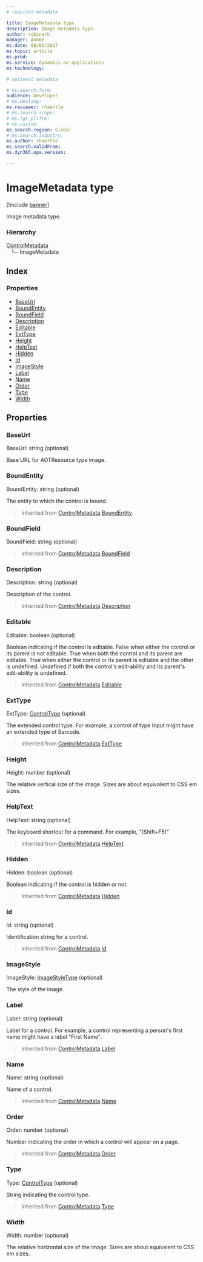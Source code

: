 ```yaml
---
# required metadata

title: ImageMetadata type
description: Image metadata type.
author: robinarh
manager: AnnBe
ms.date: 08/01/2017
ms.topic: article
ms.prod: 
ms.service: dynamics-ax-applications
ms.technology: 

# optional metadata

# ms.search.form:
audience: Developer
# ms.devlang: 
ms.reviewer: rhaertle
# ms.search.scope: 
# ms.tgt_pltfrm: 
# ms.custom:
ms.search.region: Global
# ms.search.industry: 
ms.author: rhaertle
ms.search.validFrom:
ms.dyn365.ops.version:

---
```


# ImageMetadata type

[!include [banner](../../../../includes/banner.md)]

Image metadata type.

### Hierarchy

[ControlMetadata](view-model-control-basecontrol-icontrol-icontrolmetadata.md) <br>&nbsp;&nbsp;&nbsp;└─ ImageMetadata <br>

## Index

### Properties

* [BaseUrl](view-model-control-image-iimage-iimagemetadata.md#baseurl)
* [BoundEntity](view-model-control-image-iimage-iimagemetadata.md#boundentity)
* [BoundField](view-model-control-image-iimage-iimagemetadata.md#boundfield)
* [Description](view-model-control-image-iimage-iimagemetadata.md#description)
* [Editable](view-model-control-image-iimage-iimagemetadata.md#editable)
* [ExtType](view-model-control-image-iimage-iimagemetadata.md#exttype)
* [Height](view-model-control-image-iimage-iimagemetadata.md#height)
* [HelpText](view-model-control-image-iimage-iimagemetadata.md#helptext)
* [Hidden](view-model-control-image-iimage-iimagemetadata.md#hidden)
* [Id](view-model-control-image-iimage-iimagemetadata.md#id)
* [ImageStyle](view-model-control-image-iimage-iimagemetadata.md#imagestyle)
* [Label](view-model-control-image-iimage-iimagemetadata.md#label)
* [Name](view-model-control-image-iimage-iimagemetadata.md#name)
* [Order](view-model-control-image-iimage-iimagemetadata.md#order)
* [Type](view-model-control-image-iimage-iimagemetadata.md#type)
* [Width](view-model-control-image-iimage-iimagemetadata.md#width)

## Properties

### BaseUrl

BaseUrl: string (optional) 

Base URL for AOTResource type image.


### BoundEntity

BoundEntity: string (optional) 

The entity to which the control is bound.

> Inherited from [ControlMetadata](view-model-control-basecontrol-icontrol-icontrolmetadata.md).[BoundEntity](view-model-control-basecontrol-icontrol-icontrolmetadata.md#boundentity)


### BoundField

BoundField: string (optional) 



> Inherited from [ControlMetadata](view-model-control-basecontrol-icontrol-icontrolmetadata.md).[BoundField](view-model-control-basecontrol-icontrol-icontrolmetadata.md#boundfield)


### Description

Description: string (optional) 

Description of the control.

> Inherited from [ControlMetadata](view-model-control-basecontrol-icontrol-icontrolmetadata.md).[Description](view-model-control-basecontrol-icontrol-icontrolmetadata.md#description)


### Editable

Editable: boolean (optional) 

Boolean indicating if the control is editable.
False when either the control or its parent is not editable.
True when both the control and its parent are editable.
True when either the control or its parent is editable and the other is undefined.
Undefined if both the control's edit-ability and its parent's edit-ability is undefined.

> Inherited from [ControlMetadata](view-model-control-basecontrol-icontrol-icontrolmetadata.md).[Editable](view-model-control-basecontrol-icontrol-icontrolmetadata.md#editable)


### ExtType

ExtType: [ControlType](../modules/view-model-control-basecontrol-icontrol.md#controltype) (optional) 

The extended control type. For example, a control of type Input might have an extended type of Barcode.

> Inherited from [ControlMetadata](view-model-control-basecontrol-icontrol-icontrolmetadata.md).[ExtType](view-model-control-basecontrol-icontrol-icontrolmetadata.md#exttype)


### Height

Height: number (optional) 

The relative vertical size of the image.
Sizes are about equivalent to CSS em sizes.


### HelpText

HelpText: string (optional) 

The keyboard shortcut for a command. For example, "(Shift+F5)"

> Inherited from [ControlMetadata](view-model-control-basecontrol-icontrol-icontrolmetadata.md).[HelpText](view-model-control-basecontrol-icontrol-icontrolmetadata.md#helptext)


### Hidden

Hidden: boolean (optional) 

Boolean indicating if the control is hidden or not.

> Inherited from [ControlMetadata](view-model-control-basecontrol-icontrol-icontrolmetadata.md).[Hidden](view-model-control-basecontrol-icontrol-icontrolmetadata.md#hidden)


### Id

Id: string (optional) 

Identification string for a control.

> Inherited from [ControlMetadata](view-model-control-basecontrol-icontrol-icontrolmetadata.md).[Id](view-model-control-basecontrol-icontrol-icontrolmetadata.md#id)


### ImageStyle

ImageStyle: [ImageStyleType](../modules/view-model-control-image-iimage.md#imagestyletype) (optional) 

The style of the image.


### Label

Label: string (optional) 

Label for a control. For example, a control representing a person's first name might have a label "First Name".

> Inherited from [ControlMetadata](view-model-control-basecontrol-icontrol-icontrolmetadata.md).[Label](view-model-control-basecontrol-icontrol-icontrolmetadata.md#label)


### Name

Name: string (optional) 

Name of a control.

> Inherited from [ControlMetadata](view-model-control-basecontrol-icontrol-icontrolmetadata.md).[Name](view-model-control-basecontrol-icontrol-icontrolmetadata.md#name)


### Order

Order: number (optional) 

Number indicating the order in which a control will appear on a page.

> Inherited from [ControlMetadata](view-model-control-basecontrol-icontrol-icontrolmetadata.md).[Order](view-model-control-basecontrol-icontrol-icontrolmetadata.md#order)


### Type

Type: [ControlType](../modules/view-model-control-basecontrol-icontrol.md#controltype) (optional) 

String indicating the control type.

> Inherited from [ControlMetadata](view-model-control-basecontrol-icontrol-icontrolmetadata.md).[Type](view-model-control-basecontrol-icontrol-icontrolmetadata.md#type)


### Width

Width: number (optional) 

The relative horizontal size of the image.
Sizes are about equivalent to CSS em sizes.


